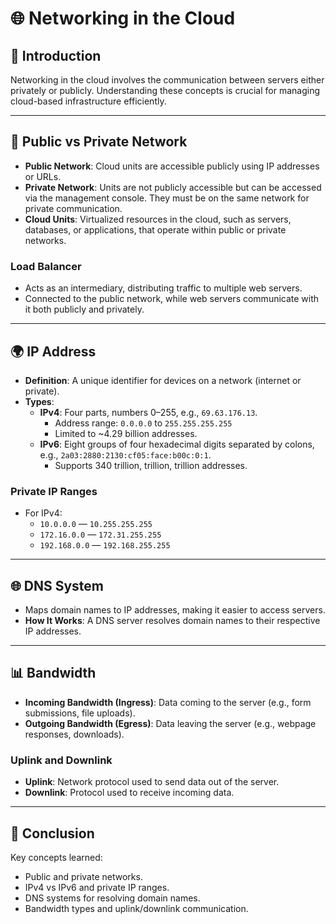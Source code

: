 # 🌐 Networking in the Cloud

## 📖 Introduction
Networking in the cloud involves the communication between servers either privately or publicly. Understanding these concepts is crucial for managing cloud-based infrastructure efficiently.

---

## 🔀 Public vs Private Network
- **Public Network**: Cloud units are accessible publicly using IP addresses or URLs.
- **Private Network**: Units are not publicly accessible but can be accessed via the management console. They must be on the same network for private communication.
- **Cloud Units**: Virtualized resources in the cloud, such as servers, databases, or applications, that operate within public or private networks.

### Load Balancer
- Acts as an intermediary, distributing traffic to multiple web servers.
- Connected to the public network, while web servers communicate with it both publicly and privately.

---

## 🌍 IP Address
- **Definition**: A unique identifier for devices on a network (internet or private).
- **Types**:
  - **IPv4**: Four parts, numbers 0–255, e.g., `69.63.176.13`.
    - Address range: `0.0.0.0` to `255.255.255.255`
    - Limited to ~4.29 billion addresses.
  - **IPv6**: Eight groups of four hexadecimal digits separated by colons, e.g., `2a03:2880:2130:cf05:face:b00c:0:1`.
    - Supports 340 trillion, trillion, trillion addresses.

### Private IP Ranges
- For IPv4:
  - `10.0.0.0` — `10.255.255.255`
  - `172.16.0.0` — `172.31.255.255`
  - `192.168.0.0` — `192.168.255.255`

---

## 🌐 DNS System
- Maps domain names to IP addresses, making it easier to access servers.
- **How It Works**: A DNS server resolves domain names to their respective IP addresses.

---

## 📊 Bandwidth
- **Incoming Bandwidth (Ingress)**: Data coming to the server (e.g., form submissions, file uploads).
- **Outgoing Bandwidth (Egress)**: Data leaving the server (e.g., webpage responses, downloads).

### Uplink and Downlink
- **Uplink**: Network protocol used to send data out of the server.
- **Downlink**: Protocol used to receive incoming data.

---

## 🏁 Conclusion
Key concepts learned:
- Public and private networks.
- IPv4 vs IPv6 and private IP ranges.
- DNS systems for resolving domain names.
- Bandwidth types and uplink/downlink communication.
